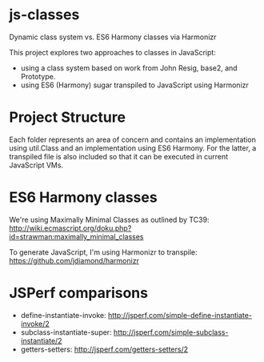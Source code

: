 js-classes
==========

Dynamic class system vs. ES6 Harmony classes via Harmonizr

This project explores two approaches to classes in JavaScript:
- using a class system based on work from John Resig, base2, and Prototype.
- using ES6 (Harmony) sugar transpiled to JavaScript using Harmonizr


Project Structure
=================
Each folder represents an area of concern and contains an implementation using util.Class and an implementation using ES6 Harmony. For the latter, a transpiled file is also included so that it can be executed in current JavaScript VMs.


ES6 Harmony classes
===================
We're using Maximally Minimal Classes as outlined by TC39: http://wiki.ecmascript.org/doku.php?id=strawman:maximally_minimal_classes

To generate JavaScript, I'm using Harmonizr to transpile: https://github.com/jdiamond/harmonizr


JSPerf comparisons
==================
- define-instantiate-invoke: http://jsperf.com/simple-define-instantiate-invoke/2
- subclass-instantiate-super: http://jsperf.com/simple-subclass-instantiate/2
- getters-setters: http://jsperf.com/getters-setters/2

